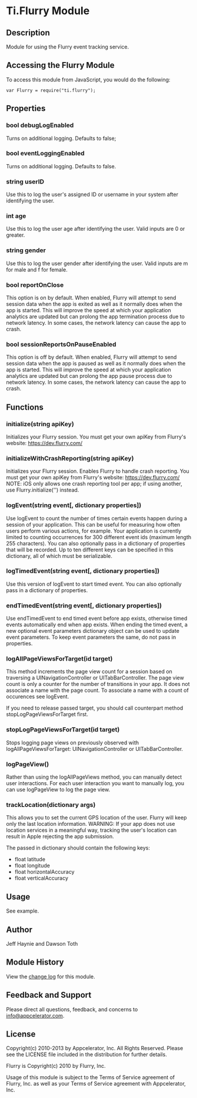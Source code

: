 # Ti.Flurry Module

## Description
Module for using the Flurry event tracking service.

## Accessing the Flurry Module
To access this module from JavaScript, you would do the following:

	var Flurry = require("ti.flurry");

## Properties

### bool debugLogEnabled
Turns on additional logging. Defaults to false;

### bool eventLoggingEnabled
Turns on additional logging. Defaults to false.

### string userID
Use this to log the user's assigned ID or username in your system after identifying the user. 

### int age
Use this to log the user age after identifying the user. Valid inputs are 0 or greater. 

### string gender
Use this to log the user gender after identifying the user. Valid inputs are m for male and f for female. 

### bool reportOnClose
This option is on by default. When enabled, Flurry will attempt to send session data when the app is exited as well as
it normally does when the app is started. This will improve the speed at which your application analytics are updated
but can prolong the app termination process due to network latency. In some cases, the network latency can cause the
app to crash.

### bool sessionReportsOnPauseEnabled
This option is off by default. When enabled, Flurry will attempt to send session data when the app is paused as well as
it normally does when the app is started. This will improve the speed at which your application analytics are updated
but can prolong the app pause process due to network latency. In some cases, the network latency can cause the app to
crash.

## Functions

### initialize(string apiKey)
Initializes your Flurry session. You must get your own apiKey from Flurry's website: https://dev.flurry.com/

### initializeWithCrashReporting(string apiKey)
Initializes your Flurry session. Enables Flurry to handle crash reporting. You must get your own apiKey from Flurry's website: https://dev.flurry.com/
NOTE: iOS only allows one crash reporting tool per app; if using another, use Flurry.initialize('<key>') instead.

### logEvent(string event[, dictionary properties])
Use logEvent to count the number of times certain events happen during a session of your application. This can be useful
for measuring how often users perform various actions, for example. Your application is currently limited to counting
occurrences for 300 different event ids (maximum length 255 characters). You can also optionally pass in a dictionary of
properties that will be recorded. Up to ten different keys can be specified in this dictionary, all of which must be
serializable.

### logTimedEvent(string event[, dictionary properties])
Use this version of logEvent to start timed event. You can also optionally pass in a dictionary of properties.

### endTimedEvent(string event[, dictionary properties])
Use endTimedEvent to end timed event before app exists, otherwise timed events automatically end when app exists. When
ending the timed event, a new optional event parameters dictionary object can be used to update event parameters. To
keep event parameters the same, do not pass in properties.

### logAllPageViewsForTarget(id target)
This method increments the page view count for a session based on traversing a UINavigationController or UITabBarController. The page view count is only a counter for the number of transitions in your app. It does not associate a name with the page count. To associate a name with a count of occurences see logEvent.

If you need to release passed target, you should call counterpart method stopLogPageViewsForTarget first.

### stopLogPageViewsForTarget(id target)
Stops logging page views on previously observed with logAllPageViewsForTarget: UINavigationController or UITabBarController.

### logPageView()
Rather than using the logAllPageViews method, you can manually detect user interactions. For each user interaction you
want to manually log, you can use logPageView to log the page view.

### trackLocation(dictionary args)
This allows you to set the current GPS location of the user. Flurry will keep only the last location information.
WARNING: If your app does not use location services in a meaningful way, tracking the user's location can result in
Apple rejecting the app submission.

The passed in dictionary should contain the following keys:

* float latitude
* float longitude
* float horizontalAccuracy
* float verticalAccuracy

## Usage
See example.

## Author
Jeff Haynie and Dawson Toth

## Module History

View the [change log](changelog.html) for this module.

## Feedback and Support
Please direct all questions, feedback, and concerns to [info@appcelerator.com](mailto:info@appcelerator.com?subject=iOS%20Flurry%20Module).

## License
Copyright(c) 2010-2013 by Appcelerator, Inc. All Rights Reserved. Please see the LICENSE file included in the distribution for further details.

Flurry is Copyright(c) 2010 by Flurry, Inc.  

Usage of this module is subject to the Terms of Service agreement of Flurry, Inc. 
as well as your Terms of Service agreement with Appcelerator, Inc.
